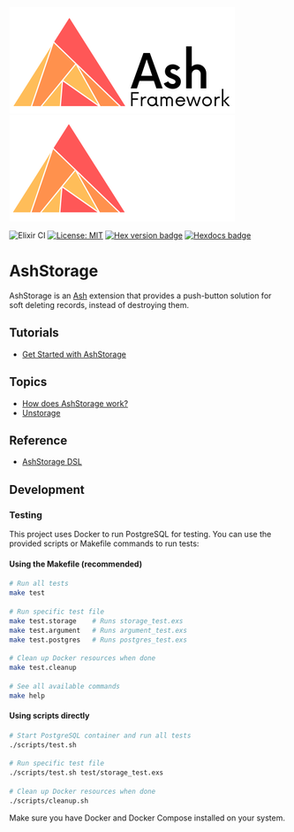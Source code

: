 ![Logo](https://github.com/ash-project/ash/blob/main/logos/cropped-for-header-black-text.png?raw=true#gh-light-mode-only)
![Logo](https://github.com/ash-project/ash/blob/main/logos/cropped-for-header-white-text.png?raw=true#gh-dark-mode-only)

![Elixir CI](https://github.com/ash-project/ash_storage/workflows/CI/badge.svg)
[![License: MIT](https://img.shields.io/badge/License-MIT-yellow.svg)](https://opensource.org/licenses/MIT)
[![Hex version badge](https://img.shields.io/hexpm/v/ash_storage.svg)](https://hex.pm/packages/ash_storage)
[![Hexdocs badge](https://img.shields.io/badge/docs-hexdocs-purple)](https://hexdocs.pm/ash_storage)

# AshStorage

AshStorage is an [Ash](https://hexdocs.pm/ash) extension that provides a push-button solution for soft deleting records, instead of destroying them.

## Tutorials

- [Get Started with AshStorage](documentation/tutorials/get-started-with-ash-storage.md)

## Topics

- [How does AshStorage work?](documentation/topics/how-does-ash-storage-work.md)
- [Unstorage](documentation/topics/unstorage.md)

## Reference

- [AshStorage DSL](documentation/dsls/DSL-AshStorage.Resource.md)

## Development

### Testing

This project uses Docker to run PostgreSQL for testing. You can use the provided scripts or Makefile commands to run tests:

#### Using the Makefile (recommended)

```bash
# Run all tests
make test

# Run specific test file
make test.storage    # Runs storage_test.exs
make test.argument   # Runs argument_test.exs
make test.postgres   # Runs postgres_test.exs

# Clean up Docker resources when done
make test.cleanup

# See all available commands
make help
```

#### Using scripts directly

```bash
# Start PostgreSQL container and run all tests
./scripts/test.sh

# Run specific test file
./scripts/test.sh test/storage_test.exs

# Clean up Docker resources when done
./scripts/cleanup.sh
```

Make sure you have Docker and Docker Compose installed on your system.
